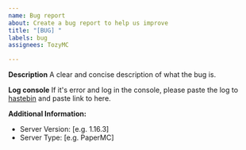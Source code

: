 ```yaml
---
name: Bug report
about: Create a bug report to help us improve
title: "[BUG] "
labels: bug
assignees: TozyMC

---
```


**Description**
A clear and concise description of what the bug is.

**Log console**
If it's error and log in the console, please paste the log to [hastebin](https://hastebin.com/) and
paste link to here.

**Additional Information:**

- Server Version: [e.g. 1.16.3]
- Server Type: [e.g. PaperMC]
